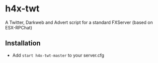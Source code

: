 # h4x-twt
A Twitter, Darkweb and Advert script for a standard FXServer (based on ESX-RPChat)

## Installation
- Add `start h4x-twt-master` to your server.cfg

